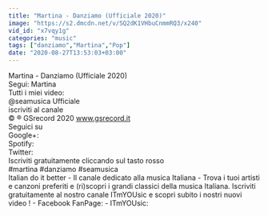 ```yaml
---
title: "Martina - Danziamo (Ufficiale 2020)"
image: "https://s2.dmcdn.net/v/SQ2dK1VHbuCnmmRQ3/x240"
vid_id: "x7vqy1g"
categories: "music"
tags: ["danziamo","Martina","Pop"]
date: "2020-08-27T13:53:03+03:00"
---
```

Martina - Danziamo (Ufficiale 2020)   <br>Segui: Martina   <br>Tutti i miei video:    <br>@seamusica Ufficiale   <br>iscriviti al canale       <br>© ® GSrecord 2020   www.gsrecord.it           <br>Seguici su    <br>Google+:    <br>Spotify:    <br>Twitter:    <br>Iscriviti gratuitamente cliccando sul tasto rosso   <br>#martina  #danziamo  #seamusica  <br>Italian do it better - Il canale dedicato alla musica Italiana - Trova i tuoi artisti e canzoni preferiti e (ri)scopri i grandi classici della musica Italiana. Iscriviti gratuitamente al nostro canale ITmYOUsic e scopri subito i nostri nuovi video ! - Facebook FanPage:  - ITmYOUsic: 
